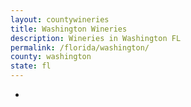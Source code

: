 ```yaml
---
layout: countywineries
title: Washington Wineries
description: Wineries in Washington FL
permalink: /florida/washington/
county: washington
state: fl
---
```

-
